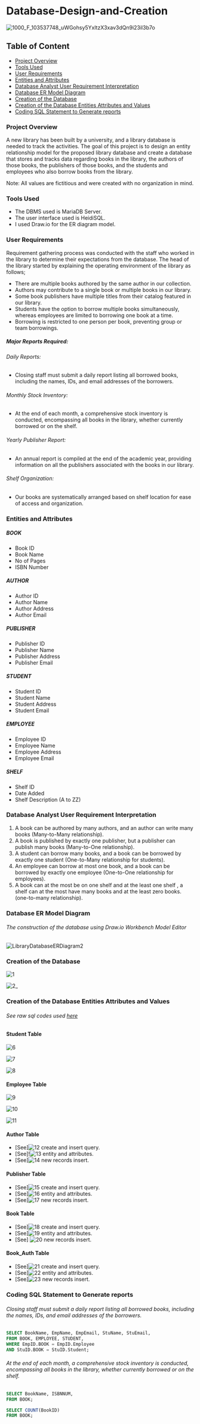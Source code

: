 # Database-Design-and-Creation

![1000_F_103537748_uWGohsy5YxltzX3xav3dQn9i23il3b7o](https://github.com/mtafviz/Database-Design-and-Creation/assets/134963936/4226eef3-96e5-4c99-bb84-196672b5bb73)

## Table of Content
- [Project Overview](#Project-Overview)
- [Tools Used](#Tools-Used)
- [User Requirements](#User-Requirements)
- [Entities and Attributes](#Entities-and-Attributes)
- [Database Analyst User Requirement Interpretation](#Database-Analyst-User-Requirement-Interpretation)
- [Database ER Model Diagram](#Database-ER-Model-Diagram )
- [Creation of the Database](#Creation-of-the-Database)
- [Creation of the Database Entities Attributes and Values](#Creation-of-the-Database-Entities-Attributes-and-Values)
- [Coding SQL Statement to Generate reports](#Coding-SQL-Statement-to-Generate-reports)


### Project Overview
A new library has been built by a university, and a library database is needed to track the activities. The goal of this project is to design an entity relationship model for the proposed library database and create a database that stores and tracks data regarding books in the library, the authors of those books, the publishers of those books, and the students and employees who also borrow books from the library.

Note: All values are fictitious and were created with no organization in mind.

### Tools Used
- The DBMS used is MariaDB Server.
- The user interface used is HeidiSQL.
- I used Draw.io for the ER diagram model.

### User Requirements 
Requirement gathering process was conducted with the staff who worked in the library to determine their expectations from the database. 
The head of the library started by explaining the operating environment of the library as follows;
- There are multiple books authored by the same author in our collection.
- Authors may contribute to a single book or multiple books in our library.
- Some book publishers have multiple titles from their catalog featured in our library.
- Students have the option to borrow multiple books simultaneously, whereas employees are limited to borrowing one book at a time.
- Borrowing is restricted to one person per book, preventing group or team borrowings.

##### Major Reports Required:
###### Daily Reports:
- Closing staff must submit a daily report listing all borrowed books, including the names, IDs, and email addresses of the borrowers.
  
###### Monthly Stock Inventory:
- At the end of each month, a comprehensive stock inventory is conducted, encompassing all books in the library, whether currently borrowed or on the shelf.
  
###### Yearly Publisher Report:
- An annual report is compiled at the end of the academic year, providing information on all the publishers associated with the books in our library.

###### Shelf Organization:
- Our books are systematically arranged based on shelf location for ease of access and organization.

### Entities and Attributes 
##### BOOK
- Book ID
- Book Name
- No of Pages
- ISBN Number
##### AUTHOR
- Author ID
- Author Name
- Author Address
- Author Email 
##### PUBLISHER
- Publisher ID
- Publisher Name
- Publisher Address
- Publisher Email 
##### STUDENT
- Student ID
- Student Name
- Student Address
- Student Email
##### EMPLOYEE
- Employee ID
- Employee Name
- Employee Address
- Employee Email
##### SHELF
- Shelf ID
- Date Added
- Shelf Description (A to ZZ)

### Database Analyst User Requirement Interpretation
1. A book can be authored by many authors, and an author can write many books (Many-to-Many relationship).
2. A book is published by exactly one publisher, but a publisher can publish many books (Many-to-One relationship).
3. A student can borrow many books, and a book can be borrowed by exactly one student (One-to-Many relationship for students).
4. An employee can borrow at most one book, and a book can be borrowed by exactly one employee (One-to-One relationship for employees).
5. A book can at the most be on one shelf and at the least one shelf , a shelf can at the most have many books and at the least zero books. (one-to-many relationship).

### Database ER Model Diagram 
###### The construction of the database using Draw.io Workbench Model Editor
![LibraryDatabaseERDiagram2](https://github.com/mtafviz/Database-Design-and-Creation/assets/134963936/a3730c7e-54b1-46a8-893e-829f1bfcee77)



### Creation of the Database

![1](https://github.com/mtafviz/Database-Design-and-Creation/assets/134963936/5b69a932-a5b2-42b0-932c-f7f1c2ba5aac)


![2_](https://github.com/mtafviz/Database-Design-and-Creation/assets/134963936/a20746bd-c43a-4718-84d1-0372cb9e899c)




### Creation of the Database Entities Attributes and Values
###### See raw sql codes used [here](LibraryDatabaseProjectSql_Codes.txt)

#### Student Table


![6](https://github.com/mtafviz/Database-Design-and-Creation/assets/134963936/0d318259-b40b-4e06-9e50-3f55ac876942)


![7](https://github.com/mtafviz/Database-Design-and-Creation/assets/134963936/0cf62cf2-e308-47e3-a678-4e6ae6b2dc3e)


![8](https://github.com/mtafviz/Database-Design-and-Creation/assets/134963936/ca04dfea-003d-46da-afaa-2562ef6779e8)



#### Employee Table

![9](https://github.com/mtafviz/Database-Design-and-Creation/assets/134963936/34a98bc5-456f-4663-9a27-2c26c2b50107)


![10](https://github.com/mtafviz/Database-Design-and-Creation/assets/134963936/c7509892-1c1a-4003-91e8-05b6d25dc05e)


![11](https://github.com/mtafviz/Database-Design-and-Creation/assets/134963936/f330905e-8e83-4710-918d-212beb42fb35)


#### Author Table
- [See]![12](https://github.com/mtafviz/Database-Design-and-Creation/assets/134963936/029dea79-703e-47c6-a38c-5e3e99acdb46)
 create and insert query.
- [See]!![13](https://github.com/mtafviz/Database-Design-and-Creation/assets/134963936/ba9e4762-5725-4d22-94de-80dced1b2612)
 entity and attributes.
- [See]![14](https://github.com/mtafviz/Database-Design-and-Creation/assets/134963936/4a86b941-4fcc-4c68-8359-ba16f6b96c54)
 new records insert.

#### Publisher Table
- [See]![15](https://github.com/mtafviz/Database-Design-and-Creation/assets/134963936/764e2119-24aa-428f-b852-7a18d3bd5415)
create and insert query.
- [See]![16](https://github.com/mtafviz/Database-Design-and-Creation/assets/134963936/fc3a427c-bc1d-42c2-b4a3-bc329ebff983)
entity and attributes.
- [See]![17](https://github.com/mtafviz/Database-Design-and-Creation/assets/134963936/cfc17c4e-4843-4ce1-86f4-1a55bba1a200)
 new records insert. 


#### Book Table
- [See]![18](https://github.com/mtafviz/Database-Design-and-Creation/assets/134963936/19569219-e525-4175-8c59-564c030f2c74)
 create and insert query.
- [See]![19](https://github.com/mtafviz/Database-Design-and-Creation/assets/134963936/cab1a950-182f-40e9-ab62-73ab5eea7143)
entity and attributes.
- [See] ![20](https://github.com/mtafviz/Database-Design-and-Creation/assets/134963936/b82c18d8-0fc0-4296-89c9-a8efa1c3e963)
 new records insert.

#### Book_Auth Table
- [See]![21](https://github.com/mtafviz/Database-Design-and-Creation/assets/134963936/5b7040e5-d506-48c6-b0aa-6050d49caee6)
 create and insert query.
- [See]![22](https://github.com/mtafviz/Database-Design-and-Creation/assets/134963936/f85d9853-9285-4c0b-8a70-8b8c5d6b6538)
 entity and attributes.
- [See]![23](https://github.com/mtafviz/Database-Design-and-Creation/assets/134963936/bd6b4231-dae0-4874-9c95-4b972e4b41dd)
 new records insert.

### Coding SQL Statement to Generate reports
###### Closing staff must submit a daily report listing all borrowed books, including the names, IDs, and email addresses of the borrowers.
```SQL Statements
SELECT BookName, EmpName, EmpEmail, StuName, StuEmail,
FROM BOOK, EMPLOYEE, STUDENT,
WHERE EmpID.BOOK = EmpID.Employee
AND StuID.BOOK = StuID.Student;
```

###### At the end of each month, a comprehensive stock inventory is conducted, encompassing all books in the library, whether currently borrowed or on the shelf.
```SQL Statements
SELECT BookName, ISBNNUM,
FROM BOOK;
```

```SQL Statements
SELECT COUNT(BookID)
FROM BOOK;
```
